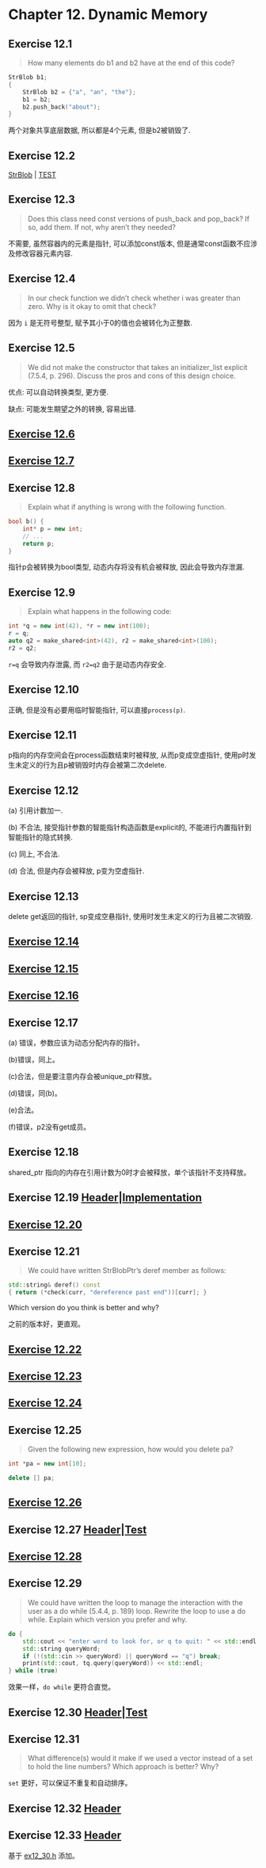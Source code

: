 # Chapter 12. Dynamic Memory

## Exercise 12.1

>How many elements do b1 and b2 have at the end of this code?

```cpp
StrBlob b1;
{
    StrBlob b2 = {"a", "an", "the"};
    b1 = b2;
    b2.push_back("about");
}
```

两个对象共享底层数据, 所以都是4个元素, 但是b2被销毁了.

## Exercise 12.2

[StrBlob](ex12_02.h) | [TEST](ex12_02_TEST.cpp)

## Exercise 12.3

>Does this class need const versions of push_back and pop_back? If so, add them. If not, why aren’t they needed?

不需要, 虽然容器内的元素是指针, 可以添加const版本, 但是通常const函数不应涉及修改容器元素内容.

## Exercise 12.4

>In our check function we didn’t check whether i was greater than zero. Why is it okay to omit that check?

因为 `i` 是无符号整型, 赋予其小于0的值也会被转化为正整数.

## Exercise 12.5

>We did not make the constructor that takes an initializer_list explicit (7.5.4, p. 296). Discuss the pros and cons of this design choice.

优点: 可以自动转换类型, 更方便.

缺点: 可能发生期望之外的转换, 容易出错.

## [Exercise 12.6](ex12_06.cpp)

## [Exercise 12.7](ex12_07.cpp)

## Exercise 12.8

>Explain what if anything is wrong with the following function.

```cpp
bool b() {
    int* p = new int;
    // ...
    return p;
}
```
指针p会被转换为bool类型, 动态内存将没有机会被释放, 因此会导致内存泄漏.

## Exercise 12.9

>Explain what happens in the following code:

```cpp
int *q = new int(42), *r = new int(100);
r = q;
auto q2 = make_shared<int>(42), r2 = make_shared<int>(100);
r2 = q2;
```

`r=q` 会导致内存泄露, 而 `r2=q2` 由于是动态内存安全.

## Exercise 12.10

正确, 但是没有必要用临时智能指针, 可以直接`process(p)`.

## Exercise 12.11

p指向的内存空间会在process函数结束时被释放, 从而p变成空虚指针, 使用p时发生未定义的行为且p被销毁时内存会被第二次delete.

## Exercise 12.12

(a) 引用计数加一.

(b) 不合法, 接受指针参数的智能指针构造函数是explicit的, 不能进行内置指针到智能指针的隐式转换.

(c) 同上, 不合法.

(d) 合法, 但是内存会被释放, p变为空虚指针.

## Exercise 12.13

delete get返回的指针, sp变成空悬指针, 使用时发生未定义的行为且被二次销毁.

## [Exercise 12.14](ex12_14.cpp)

## [Exercise 12.15](ex12_15.cpp)

## [Exercise 12.16](ex12_16.cpp)

## Exercise 12.17

(a) 错误，参数应该为动态分配内存的指针。

(b)错误，同上。

(c)合法，但是要注意内存会被unique_ptr释放。

(d)错误，同(b)。

(e)合法。

(f)错误，p2没有get成员。

## Exercise 12.18

shared_ptr 指向的内存在引用计数为0时才会被释放，单个该指针不支持释放。

## Exercise 12.19 [Header](ex12_19.h)|[Implementation](ex12_19.cpp)

## [Exercise 12.20](ex12_20.cpp)

## Exercise 12.21

>We could have written StrBlobPtr’s deref member as follows:

```cpp
std::string& deref() const
{ return (*check(curr, "dereference past end"))[curr]; }
```

Which version do you think is better and why?

之前的版本好，更直观。

## [Exercise 12.22](ex12_22.h)

## [Exercise 12.23](ex12_23.cpp)

## [Exercise 12.24](ex12_24.cpp)

## Exercise 12.25

>Given the following new expression, how would you delete pa?

```cpp
int *pa = new int[10];
```

```cpp
delete [] pa;
```

## [Exercise 12.26](ex12_26.cpp)

## Exercise 12.27 [Header](ex12_27.h)|[Test](ex12_27.cpp)

## [Exercise 12.28](ex12_28.cpp)

## Exercise 12.29

>We could have written the loop to manage the interaction with the user as a do while (5.4.4, p. 189) loop. Rewrite the loop to use a do while. Explain which version you prefer and why.

```cpp
do {
    std::cout << "enter word to look for, or q to quit: " << std::endl;
    std::string queryWord;
    if (!(std::cin >> queryWord) || queryWord == "q") break;
    print(std::cout, tq.query(queryWord)) << std::endl;
} while (true)
```

效果一样，`do while` 更符合直觉。

## Exercise 12.30 [Header](ex12_30.h)|[Test](ex12_30_TEST.cpp)

## Exercise 12.31

>What difference(s) would it make if we used a vector instead of a set to hold the line numbers? Which approach is better? Why?

`set` 更好，可以保证不重复和自动排序。

## Exercise 12.32 [Header](ex12_32.h)

## Exercise 12.33 [Header](ex12_33.h)

基于 [ex12_30.h](ex12_30.h) 添加。
